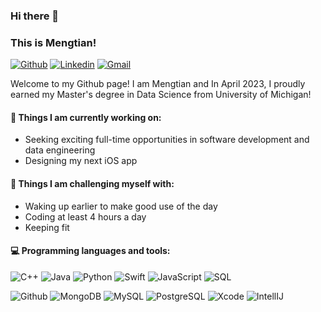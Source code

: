 ### Hi there 👋 
### This is Mengtian!

[![Github](https://img.shields.io/badge/-Github-000?style=flat&logo=Github&logoColor=white)](https://github.com/mengtzhou/)
[![Linkedin](https://img.shields.io/badge/-LinkedIn-blue?style=flat&logo=Linkedin&logoColor=white)](https://www.linkedin.com/in/mengtian-zhou/)
[![Gmail](https://img.shields.io/badge/-Gmail-c14438?style=flat&logo=Gmail&logoColor=white)](mailto:mtzhouzz@umich.edu)

Welcome to my Github page! I am Mengtian and In April 2023, I proudly earned my Master's degree in Data Science from University of Michigan!  



#### 🌱 Things I am currently working on: 
- Seeking exciting full-time opportunities in software development and data engineering 
- Designing my next iOS app

#### :muscle: Things I am challenging myself with:
- Waking up earlier to make good use of the day
- Coding at least 4 hours a day
- Keeping fit

#### :computer: Programming languages and tools: 

![C++](https://img.shields.io/badge/-C++-000000?style=flat&logo=c%2B%2B)
![Java](https://img.shields.io/badge/-Java-000000?style=flat&logo=java)
![Python](https://img.shields.io/badge/-Python-000000?style=flat&logo=python)
![Swift](https://img.shields.io/badge/-Swift-000000?style=flat&logo=swift)
![JavaScript](https://img.shields.io/badge/-JavaScript-000000?style=flat&logo=javascript)
![SQL](https://img.shields.io/badge/-SQL-000000?style=flat&logo=mysql)


![Github](https://img.shields.io/badge/-Github-000000?style=flat&logo=github)
![MongoDB](https://img.shields.io/badge/-MongoDB-000000?style=flat&logo=mongodb)
![MySQL](https://img.shields.io/badge/-MySQL-000000?style=flat&logo=mysql)
![PostgreSQL](https://img.shields.io/badge/-PostgreSQL-000000?style=flat&logo=postgresql)
![Xcode](https://img.shields.io/badge/-Xcode-000000?style=flat&logo=xcode)
![IntellIJ](https://img.shields.io/badge/-IntellIJ%20IDEA-000000?style=flat&logo=intellij%20idea)


